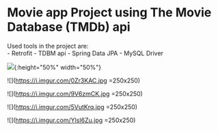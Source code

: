 # Movie app Project using The Movie Database (TMDb) api

Used tools in the project are:  
         - Retrofit
         - TDBM api
         - Spring Data JPA
         - MySQL Driver
         

![](https://i.imgur.com/GDQAzLz.jpg){:height="50%" width="50%"}

![](https://i.imgur.com/0Zr3KAC.jpg =250x250)

![](https://i.imgur.com/9V6zmCK.jpg =250x250)

![](https://i.imgur.com/5VutKrq.jpg =250x250)

![](https://i.imgur.com/YlsI6Zu.jpg =250x250)
